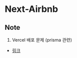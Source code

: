 # Next-Airbnb

## Note

1. Vercel 배포 문제 (prisma 관련)

- [링크](https://www.prisma.io/docs/guides/other/troubleshooting-orm/help-articles/vercel-caching-issue)
